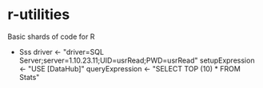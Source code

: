 # r-utilities
Basic shards of code for R

- Sss
driver <- "driver=SQL Server;server=1.10.23.11;UID=usrRead;PWD=usrRead"
setupExpression <- "USE [DataHub]"
queryExpression <- "SELECT TOP (10) * FROM  Stats"
